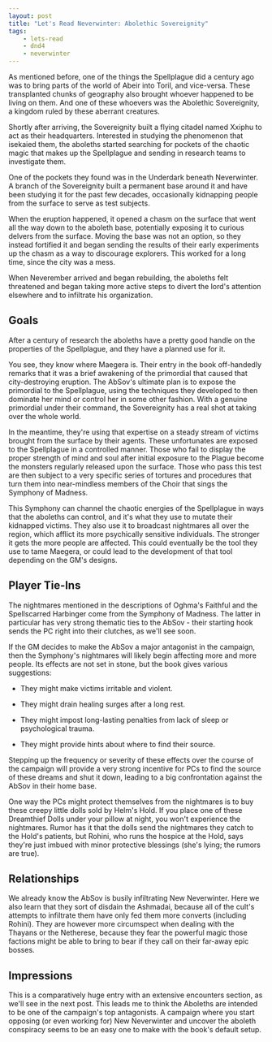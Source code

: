 ```yaml
---
layout: post
title: "Let's Read Neverwinter: Abolethic Sovereignity"
tags:
    - lets-read
    - dnd4
    - neverwinter
---
```


As mentioned before, one of the things the Spellplague did a century ago was to
bring parts of the world of Abeir into Toril, and vice-versa. These transplanted
chunks of geography also brought whoever happened to be living on them. And one
of these whoevers was the Abolethic Sovereignity, a kingdom ruled by these
aberrant creatures.

Shortly after arriving, the Sovereignity built a flying citadel named Xxiphu to
act as their headquarters. Interested in studying the phenomenon that isekaied
them, the aboleths started searching for pockets of the chaotic magic that makes
up the Spellplague and sending in research teams to investigate them.

One of the pockets they found was in the Underdark beneath Neverwinter. A branch
of the Sovereignity built a permanent base around it and have been studying it
for the past few decades, occasionally kidnapping people from the surface to
serve as test subjects.

When the eruption happened, it opened a chasm on the surface that went all the
way down to the aboleth base, potentially exposing it to curious delvers from
the surface. Moving the base was not an option, so they instead fortified it and
began sending the results of their early experiments up the chasm as a way to
discourage explorers. This worked for a long time, since the city was a mess.

When Neverember arrived and began rebuilding, the aboleths felt threatened and
began taking more active steps to divert the lord's attention elsewhere and to
infiltrate his organization.

## Goals

After a century of research the aboleths have a pretty good handle on the
properties of the Spellplague, and they have a planned use for it.

You see, they know where Maegera is. Their entry in the book off-handedly
remarks that it was a brief awakening of the primordial that caused that
city-destroying eruption. The AbSov's ultimate plan is to expose the primordial
to the Spellplague, using the techniques they developed to then dominate her
mind or control her in some other fashion. With a genuine primordial under their
command, the Sovereignity has a real shot at taking over the whole world.

In the meantime, they're using that expertise on a steady stream of victims
brought from the surface by their agents. These unfortunates are exposed to the
Spellplague in a controlled manner. Those who fail to display the proper
strength of mind and soul after initial exposure to the Plague become the
monsters regularly released upon the surface. Those who pass this test are then
subject to a very specific series of tortures and procedures that turn them into
near-mindless members of the Choir that sings the Symphony of Madness.

This Symphony can channel the chaotic energies of the Spellplague in ways that
the aboleths can control, and it's what they use to mutate their kidnapped
victims. They also use it to broadcast nightmares all over the region, which
afflict its more psychically sensitive individuals. The stronger it gets the
more people are affected. This could eventually be the tool they use to tame
Maegera, or could lead to the development of that tool depending on the GM's
designs.

## Player Tie-Ins

The nightmares mentioned in the descriptions of Oghma's Faithful and the
Spellscarred Harbinger come from the Symphony of Madness. The latter in
particular has very strong thematic ties to the AbSov - their starting hook
sends the PC right into their clutches, as we'll see soon.

If the GM decides to make the AbSov a major antagonist in the campaign, then the
Symphony's nightmares will likely begin affecting more and more people. Its
effects are not set in stone, but the book gives various suggestions:

- They might make victims irritable and violent.

- They might drain healing surges after a long rest.

- They might impost long-lasting penalties from lack of sleep or psychological
  trauma.

- They might provide hints about where to find their source.

Stepping up the frequency or severity of these effects over the course of the
campaign will provide a very strong incentive for PCs to find the source of
these dreams and shut it down, leading to a big confrontation against the AbSov
in their home base.

One way the PCs might protect themselves from the nightmares is to buy these
creepy little dolls sold by Helm's Hold. If you place one of these Dreamthief
Dolls under your pillow at night, you won't experience the nightmares. Rumor has
it that the dolls send the nightmares they catch to the Hold's patients, but
Rohini, who runs the hospice at the Hold, says they're just imbued with minor
protective blessings (she's lying; the rumors are true).

## Relationships

We already know the AbSov is busily infiltrating New Neverwinter. Here we also
learn that they sort of disdain the Ashmadai, because all of the cult's attempts
to infiltrate them have only fed them more converts (including Rohini). They are
however more circumspect when dealing with the Thayans or the Netherese, because
they fear the powerful magic those factions might be able to bring to bear if
they call on their far-away epic bosses.

## Impressions

This is a comparatively huge entry with an extensive encounters section, as
we'll see in the next post. This leads me to think the Aboleths are intended to
be one of the campaign's top antagonists. A campaign where you start opposing
(or even working for) New Neverwinter and uncover the aboleth conspiracy seems
to be an easy one to make with the book's default setup.


[1]: https://bira.github.io/octopus-carnival/2019/12/15/succubus.html
[2]: https://bira.github.io/octopus-carnival/2020/01/16/green-dragon.html
